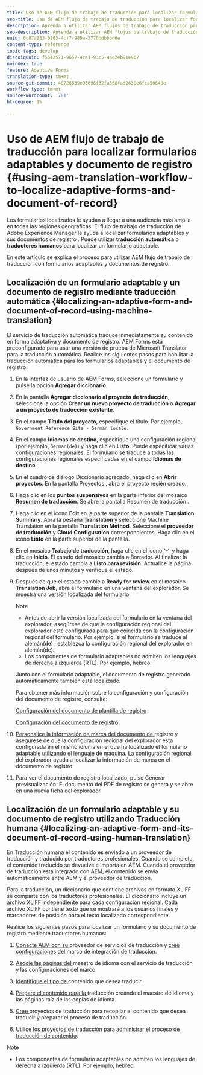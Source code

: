 ```yaml
---
title: Uso de AEM flujo de trabajo de traducción para localizar formularios adaptables y documento de registro
seo-title: Uso de AEM flujo de trabajo de traducción para localizar formularios adaptables y documento de registro
description: Aprenda a utilizar AEM flujos de trabajo de traducción para localizar formularios adaptables y documentos de registro.
seo-description: Aprenda a utilizar AEM flujos de trabajo de traducción para localizar formularios adaptables y documentos de registro.
uuid: 6c87a283-0203-4cf7-989a-3770ddbbbd6e
content-type: reference
topic-tags: develop
discoiquuid: f5642571-9657-4ca1-93c5-4ae2eb91e967
noindex: true
feature: Adaptive Forms
translation-type: tm+mt
source-git-commit: 48726639e93696f32fa368fad2630e6fca50640e
workflow-type: tm+mt
source-wordcount: '781'
ht-degree: 1%

---
```



# Uso de AEM flujo de trabajo de traducción para localizar formularios adaptables y documento de registro {#using-aem-translation-workflow-to-localize-adaptive-forms-and-document-of-record}

Los formularios localizados le ayudan a llegar a una audiencia más amplia en todas las regiones geográficas. El flujo de trabajo de traducción de Adobe Experience Manager le ayuda a localizar formularios adaptables y sus documentos de registro . Puede utilizar **traducción automática** o **traductores humanos** para localizar un formulario adaptable.

En este artículo se explica el proceso para utilizar AEM flujo de trabajo de traducción con formularios adaptables y documentos de registro.

## Localización de un formulario adaptable y un documento de registro mediante traducción automática {#localizing-an-adaptive-form-and-document-of-record-using-machine-translation}

El servicio de traducción automática traduce inmediatamente su contenido en forma adaptativa y documento de registro. AEM Forms está preconfigurado para usar una versión de prueba de Microsoft Translator para la traducción automática. Realice los siguientes pasos para habilitar la traducción automática para los formularios adaptables y el documento de registro:

1. En la interfaz de usuario de AEM Forms, seleccione un formulario y pulse la opción **Agregar diccionario**.
1. En la pantalla **Agregar diccionario al proyecto de traducción**, seleccione la opción **Crear un nuevo proyecto de traducción** o **Agregar a un proyecto de traducción existente**.
1. En el campo **Título del proyecto**, especifique el título. Por ejemplo, `Government Reference Site - German locale.`
1. En el campo **Idiomas de destino**, especifique una configuración regional (por ejemplo, `German(de)`) y haga clic en **Listo**. Puede especificar varias configuraciones regionales. El formulario se traduce a todas las configuraciones regionales especificadas en el campo **Idiomas de destino**.
1. En el cuadro de diálogo Diccionario agregado, haga clic en **Abrir proyectos**. En la pantalla Proyectos , abra el proyecto recién creado.
1. Haga clic en los **puntos suspensivos** en la parte inferior del mosaico **Resumen de traducción**. Se abre la pantalla Resumen de traducción .
1. Haga clic en el icono **Edit** en la parte superior de la pantalla **Translation Summary**. Abra la pestaña **Translation** y seleccione Machine Translation en la pantalla **Translation Method**. Seleccione el **proveedor de traducción** y **Cloud Configuration** correspondientes. Haga clic en el icono **Listo** en la parte superior de la pantalla.
1. En el mosaico **Trabajo de traducción**, haga clic en el icono ![aem62forms_downarrow](assets/aem62forms_downarrow.png) y haga clic en **Inicio**. El estado del mosaico cambia a Borrador. Al finalizar la traducción, el estado cambia a **Listo para revisión**. Actualice la página después de unos minutos y verifique el estado.
1. Después de que el estado cambie a **Ready for review** en el mosaico **Translation Job**, abra el formulario en una ventana del explorador. Se muestra una versión localizada del formulario.

   >[!NOTE]
   >
   >* Antes de abrir la versión localizada del formulario en la ventana del explorador, asegúrese de que la configuración regional del explorador esté configurada para que coincida con la configuración regional del formulario. Por ejemplo, si el formulario se traduce al alemán(de) , establezca la configuración regional del explorador en alemán(de).
   >* Los componentes de formulario adaptables no admiten los lenguajes de derecha a izquierda (RTL). Por ejemplo, hebreo.


   Junto con el formulario adaptable, el documento de registro generado automáticamente también está localizado.

   Para obtener más información sobre la configuración y configuración del documento de registro, consulte:

   [Configuración del documento de plantilla de registro](/help/forms/using/generate-document-of-record-for-non-xfa-based-adaptive-forms.md#p-document-of-record-template-configuration-p)

   [Configuración del documento de registro](/help/forms/using/generate-document-of-record-for-non-xfa-based-adaptive-forms.md#p-document-of-record-settings-p)

1. [Personalice la información de marca del documento de ](/help/forms/using/generate-document-of-record-for-non-xfa-based-adaptive-forms.md) registro y asegúrese de que la configuración regional del explorador está configurada en el mismo idioma en el que ha localizado el formulario adaptable utilizando el lenguaje de máquina. La configuración regional del explorador ayuda a localizar la información de marca en el documento de registro.
1. Para ver el documento de registro localizado, pulse Generar previsualización. El documento del PDF de registro se genera y se abre en una nueva ficha del explorador.

## Localización de un formulario adaptable y su documento de registro utilizando Traducción humana {#localizing-an-adaptive-form-and-its-document-of-record-using-human-translation}

En Traducción humana el contenido es enviado a un proveedor de traducción y traducido por traductores profesionales. Cuando se completa, el contenido traducido se devuelve e importa en AEM. Cuando el proveedor de traducción está integrado con AEM, el contenido se envía automáticamente entre AEM y el proveedor de traducción.

Para la traducción, un diccionario que contiene archivos en formato XLIFF se comparte con los traductores profesionales. El diccionario incluye un archivo XLIFF independiente para cada configuración regional. Cada archivo XLIFF contiene texto que se mostrará a los usuarios finales y marcadores de posición para el texto localizado correspondiente.

Realice los siguientes pasos para localizar un formulario y su documento de registro mediante traductores humanos:

1. [Conecte AEM con su ](/help/sites-administering/tc-tic.md) proveedor de servicios de traducción y  [cree configuraciones](/help/sites-administering/tc-tic.md) del marco de integración de traducción.

1. [Asocie las páginas del ](/help/sites-administering/tc-tic.md) maestro de idioma con el servicio de traducción y las configuraciones del marco.

1. [Identifique el tipo de ](/help/sites-administering/tc-rules.md) contenido que desea traducir.

1. [Prepare el contenido para la ](/help/sites-administering/tc-prep.md) traducción creando el maestro de idioma y las páginas raíz de las copias de idioma.

1. [Cree ](/help/sites-administering/tc-manage.md) proyectos de traducción para recopilar el contenido que desea traducir y preparar el proceso de traducción.

1. Utilice los proyectos de traducción para [administrar el proceso de traducción de contenido](/help/sites-administering/tc-manage.md).

>[!NOTE]
>
>* Los componentes de formulario adaptables no admiten los lenguajes de derecha a izquierda (RTL). Por ejemplo, hebreo.

>



